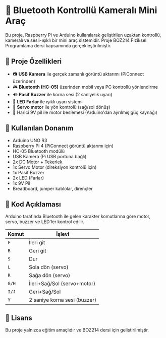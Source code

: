 # 🚗 Bluetooth Kontrollü Kameralı Mini Araç

Bu proje, Raspberry Pi ve Arduino kullanılarak geliştirilen uzaktan kontrollü, kameralı ve sesli-ışıklı bir mini araç sistemidir. Proje BOZ214 Fiziksel Programlama dersi kapsamında gerçekleştirilmiştir.

## 🎯 Proje Özellikleri

- 📷 **USB Kamera** ile gerçek zamanlı görüntü aktarımı (PiConnect üzerinden)
- 🎮 **Bluetooth (HC-05)** üzerinden mobil veya PC kontrollü yönlendirme
- 🔊 **Pasif Buzzer** ile korna sesi (2 saniyelik uyarı)
- 🔦 **LED Farlar** ile ışıklı uyarı sistemi
- 🔁 **Servo motor** ile yön kontrolü (sağ/sol dönüş)
- 🔋 Harici 9V pil ile motor beslemesi (Arduino'dan ayrılmış güç kaynağı)

## 🔧 Kullanılan Donanım

- Arduino UNO R3
- Raspberry Pi 4 (PiConnect görüntü aktarımı için)
- HC-05 Bluetooth modülü
- USB Kamera (Pi USB portuna bağlı)
- 2x DC Motor + Tekerlek
- 1x Servo Motor (direksiyon kontrolü için)
- 1x Pasif Buzzer
- 2x LED (Farlar)
- 1x 9V Pil
- Breadboard, jumper kablolar, dirençler

## 🧠 Kod Açıklaması

Arduino tarafında Bluetooth ile gelen karakter komutlarına göre motor, servo, buzzer ve LED'ler kontrol edilir.

| Komut | İşlevi                     |
|-------|----------------------------|
| `F`   | İleri git                  |
| `B`   | Geri git                   |
| `S`   | Dur                        |
| `L`   | Sola dön (servo)          |
| `R`   | Sağa dön (servo)          |
| `G/H`| İleri+Sağ/Sol (servo+motor)|
| `I/J`| Geri+Sağ/Sol               |
| `Y`   | 2 saniye korna sesi (buzzer) |


## 📄 Lisans

Bu proje yalnızca eğitim amaçlıdır ve BOZ214 dersi için geliştirilmiştir.
